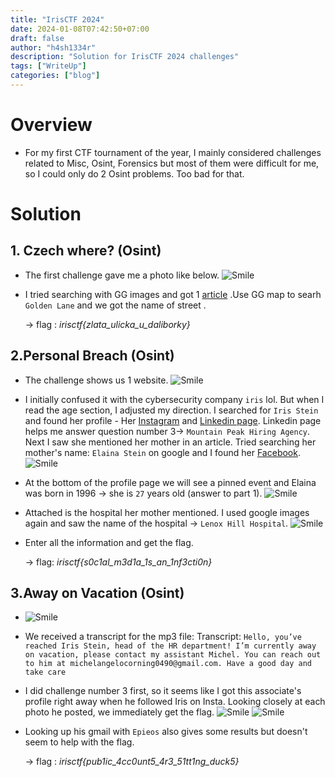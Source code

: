 ```yaml
---
title: "IrisCTF 2024"
date: 2024-01-08T07:42:50+07:00
draft: false
author: "h4sh1334r"
description: "Solution for IrisCTF 2024 challenges" 
tags: ["WriteUp"]
categories: ["blog"]
---
```


<!--more-->

# Overview

- For my first CTF tournament of the year, I mainly considered challenges related to Misc, Osint, Forensics but most of them were difficult for me, so I could only do 2 Osint problems. Too bad for that.
# Solution

## 1. Czech where? (Osint)
- The first challenge gave me a photo like below.
    ![Smile](/IrisCTF2024/Czech-Where/image.png)
- I tried searching with GG images and got 1 [article](http://tabiichigo.livedoor.biz/archives/51921024.html) .Use GG map to searh `Golden Lane` and we got the name of street .

    -> flag : *irisctf{zlata_ulicka_u_daliborky}*

## 2.Personal Breach (Osint)

- The challenge shows us 1 website.
    ![Smile](/IrisCTF2024/Personal-Breach/Iris-Steain.png)
- I initially confused it with the cybersecurity company `iris` lol. But when I read the age section, I adjusted my direction. I searched for `Iris Stein` and found her profile - Her [Instagram](https://www.instagram.com/irisstein_station/) and [Linkedin page](https://www.linkedin.com/in/iris-stein-57894b2a7/). Linkedin page helps me answer question number 3-> `Mountain Peak Hiring Agency`. Next I saw she mentioned her mother in an article. Tried searching her mother's name: `Elaina Stein` on google and I found her [Facebook](https://www.facebook.com/people/Elaina-Stein/61555040318052/).
    ![Smile](/IrisCTF2024/Personal-Breach/Elaina-St.png)
- At the bottom of the profile page we will see a pinned event and Elaina was born in 1996 -> she is `27` years old (answer to part 1). 
    ![Smile](/IrisCTF2024/Personal-Breach/Birthday.png)
- Attached is the hospital her mother mentioned. I used google images again and saw the name of the hospital -> `Lenox Hill Hospital`.
    ![Smile](/IrisCTF2024/Personal-Breach/Lenox-Hill.png)
- Enter all the information and get the flag.

    -> flag: *irisctf{s0c1al_m3d1a_1s_an_1nf3cti0n}*

## 3.Away on Vacation (Osint)
-    ![Smile](/IrisCTF2024/Away-on-Vacation/AwayonVac.png)
- We received a transcript for the mp3 file: Transcript: `Hello, you’ve reached Iris Stein, head of the HR department! I’m currently away on vacation, please contact my assistant Michel. You can reach out to him at michelangelocorning0490@gmail.com. Have a good day and take care`
- I did challenge number 3 first, so it seems like I got this associate's profile right away when he followed Iris on Insta. Looking closely at each photo he posted, we immediately get the flag. 
    ![Smile](/IrisCTF2024/Away-on-Vacation/Follow-Ins.png)
    ![Smile](/IrisCTF2024/Away-on-Vacation/flag.png)
- Looking up his gmail with `Epieos` also gives some results but doesn't seem to help with the flag.
   
    -> flag : *irisctf{pub1ic_4cc0unt5_4r3_51tt1ng_duck5}*